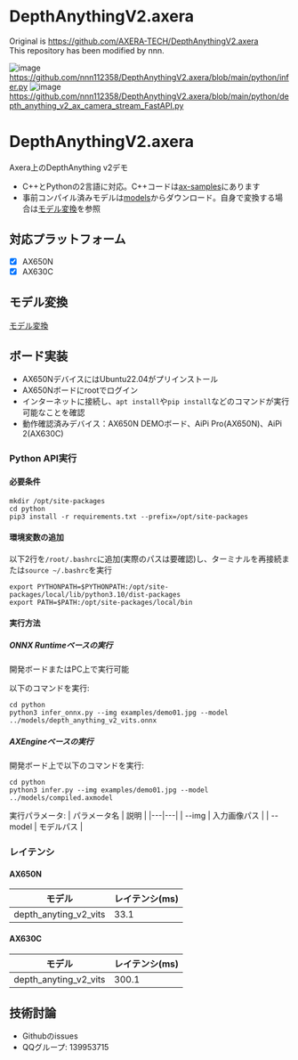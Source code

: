 # DepthAnythingV2.axera

Original is https://github.com/AXERA-TECH/DepthAnythingV2.axera<br>
This repository has been modified by nnn.<br>

![image](https://github.com/user-attachments/assets/50b75567-c8ef-46d5-8df9-c2dba6b7e730)
https://github.com/nnn112358/DepthAnythingV2.axera/blob/main/python/infer.py
![image](https://github.com/user-attachments/assets/bdfe6dd3-18bc-4ea2-915a-1141acb36034)
https://github.com/nnn112358/DepthAnythingV2.axera/blob/main/python/depth_anything_v2_ax_camera_stream_FastAPI.py

# DepthAnythingV2.axera

Axera上のDepthAnything v2デモ
- C++とPythonの2言語に対応。C++コードは[ax-samples](https://github.com/AXERA-TECH/ax-samples/blob/main/examples/ax650/ax_depth_anything_steps.cc)にあります
- 事前コンパイル済みモデルは[models](https://github.com/AXERA-TECH/DepthAnythingV2.axera/releases/download/v1.0.0/models.tar.gz)からダウンロード。自身で変換する場合は[モデル変換](/model_convert/README.md)を参照

## 対応プラットフォーム
- [x] AX650N
- [x] AX630C

## モデル変換
[モデル変換](./model_convert/README.md)

## ボード実装
- AX650NデバイスにはUbuntu22.04がプリインストール
- AX650Nボードにrootでログイン 
- インターネットに接続し、`apt install`や`pip install`などのコマンドが実行可能なことを確認
- 動作確認済みデバイス：AX650N DEMOボード、AiPi Pro(AX650N)、AiPi 2(AX630C)

### Python API実行
#### 必要条件
```
mkdir /opt/site-packages
cd python
pip3 install -r requirements.txt --prefix=/opt/site-packages
```

#### 環境変数の追加
以下2行を`/root/.bashrc`に追加(実際のパスは要確認)し、ターミナルを再接続または`source ~/.bashrc`を実行
```
export PYTHONPATH=$PYTHONPATH:/opt/site-packages/local/lib/python3.10/dist-packages
export PATH=$PATH:/opt/site-packages/local/bin
```

#### 実行方法
##### ONNX Runtimeベースの実行
開発ボードまたはPC上で実行可能

以下のコマンドを実行:
```
cd python
python3 infer_onnx.py --img examples/demo01.jpg --model ../models/depth_anything_v2_vits.onnx
```

##### AXEngineベースの実行
開発ボード上で以下のコマンドを実行:
```
cd python
python3 infer.py --img examples/demo01.jpg --model ../models/compiled.axmodel
```

実行パラメータ:
| パラメータ名 | 説明 |
|---|---|
| --img | 入力画像パス |
| --model | モデルパス |

### レイテンシ
#### AX650N
| モデル | レイテンシ(ms) |
|---|---|
|depth_anyting_v2_vits|33.1|

#### AX630C
| モデル | レイテンシ(ms) |
|---|---|
|depth_anyting_v2_vits|300.1|

## 技術討論
- Githubのissues
- QQグループ: 139953715
